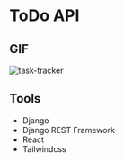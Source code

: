 # ToDo API

## GIF
![task-tracker](https://github.com/selim-haspolat/TaskTrackerDjango/assets/118964736/1b585515-1ce0-40dc-95e5-51f06da54c32)

## Tools
- Django
- Django REST Framework
- React
- Tailwindcss
